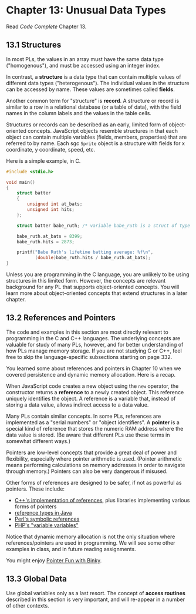 # Chapter 13: Unusual Data Types

Read *Code Complete* Chapter 13.

## 13.1 Structures

In most PLs, the values in an array must have the same data type ("homogenous"), and must be accessed using an integer index.

In contrast, a **structure** is a data type that can contain multiple values of different data types ("heterogenous"). The individual values in the structure can be accessed by name. These values are sometimes called **fields**.

Another common term for "structure" is **record**. A structure or record is similar to a row in a relational database (or a table of data), with the field names in the column labels and the values in the table cells.

Structures or records can be described as an early, limited form of object-oriented concepts. JavaScript objects resemble structures in that each object can contain multiple variables (fields, members, properties) that are referred to by name. Each sgc `Sprite` object is a structure with fields for x coordinate, y coordinate, speed, etc.

Here is a simple example, in C.

```c
#include <stdio.h>

void main()
{
	struct batter
	{
		unsigned int at_bats;
		unsigned int hits;
	};

	struct batter babe_ruth; /* variable babe_ruth is a struct of type batter */

	babe_ruth.at_bats = 8399; 
	babe_ruth.hits = 2873;

	printf("Babe Ruth's lifetime batting average: %f\n", 
           (double)babe_ruth.hits / babe_ruth.at_bats);
}

```

Unless you are programming in the C language, you are unlikely to be using structures in this limited form. However, the concepts are relevant background for any PL that supports object-oriented concepts. You will learn more about object-oriented concepts that extend structures in a later chapter.

## 13.2 References and Pointers

The code and examples in this section are most directly relevant to programming in the C and C++ languages. The underlying concepts are valuable for study of many PLs, however, and for better understanding of how PLs manage memory storage. If you are not studying C or C++, feel free to skip the language-specific subsections starting on page 332.

You learned some about references and pointers in Chapter 10 when we covered persistence and dynamic memory allocation. Here is a recap.

When JavaScript code creates a new object using the `new` operator, the constructor returns a **reference** to a newly created object. This reference uniquely identifies the object.  A reference is a variable that, instead of storing a data value, allows indirect access to a data value.

Many PLs contain similar concepts. In some PLs, references are implemented as a "serial numbers" or "object identifiers". A **pointer** is a special kind of reference that stores the numeric RAM address where the data value is stored. (Be aware that different PLs use these terms in somewhat different ways.)

Pointers are low-level concepts that provide a great deal of power and flexibility, especially where pointer arithmetic is used. (Pointer arithmetic means performing calculations on memory addresses in order to navigate through memory.) Pointers can also be very dangerous if misused.

Other forms of references are designed to be safer, if not as powerful as pointers. These include:

- [C++'s implementation of references](https://isocpp.org/wiki/faq/references), plus libraries implementing various forms of pointers
- [reference types in Java](http://study.com/academy/lesson/reference-data-types-in-java.html)
- [Perl's symbolic references](https://docstore.mik.ua/orelly/perl/prog3/ch08_04.htm)
- [PHP's "variable variables"](http://php.net/manual/en/language.variables.variable.php)

Notice that dynamic memory allocation is not the only situation where references/pointers are used in programming. We will see some other examples in class, and in future reading assignments.

You might enjoy [Pointer Fun with Binky](https://youtu.be/6pmWojisM_E).

## 13.3 Global Data

Use global variables only as a last resort. The concept of **access routines** described in this section is very important, and will re-appear in a number of other contexts.
